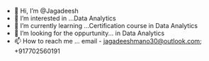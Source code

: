 - 👋 Hi, I’m @Jagadeesh
- 👀 I’m interested in ...Data Analytics
- 🌱 I’m currently learning ...Certification course in Data Analytics
- 💞️ I’m looking for the oppurtunity... in Data Analytics
- 📫 How to reach me ... email - jagadeeshmano30@outlook.com; +917702560191

<!---
Jagadeesh-30/Jagadeesh-30 is a ✨ special ✨ repository because its `README.md` (this file) appears on your GitHub profile.
You can click the Preview link to take a look at your changes.
--->
